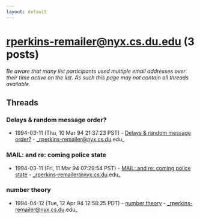```yaml
---
layout: default
---
```


# rperkins-remailer@nyx.cs.du.edu (3 posts)

_Be aware that many list participants used multiple email addresses over their time active on the list. As such this page may not contain all threads available._

## Threads

### Delays & random message order?
+ 1994-03-11 (Thu, 10 Mar 94 21:37:23 PST) - [Delays & random message order?](/archive/1994/03/70b3dad44cff06e6c4ebeb13bc1dbefac5e5232d7eeed52ba65ce9825536f04e) - _rperkins-remailer@nyx.cs.du.edu_

### MAIL: and re: coming police state
+ 1994-03-11 (Fri, 11 Mar 94 07:29:54 PST) - [MAIL: and re: coming police state](/archive/1994/03/de7258bf7bec1518036b8f783a12c75542ebb3d5bea2d6cdb25445e278439038) - _rperkins-remailer@nyx.cs.du.edu_

### number theory
+ 1994-04-12 (Tue, 12 Apr 94 12:58:25 PDT) - [number theory](/archive/1994/04/cfcbd3b9d653bee3e9a5bd92ef6d8f5a271fb409a33b25537a45e8c2971f75f4) - _rperkins-remailer@nyx.cs.du.edu_

